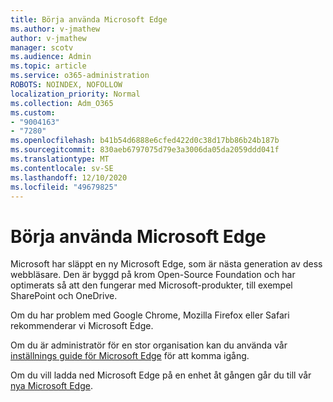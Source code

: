 ```yaml
---
title: Börja använda Microsoft Edge
ms.author: v-jmathew
author: v-jmathew
manager: scotv
ms.audience: Admin
ms.topic: article
ms.service: o365-administration
ROBOTS: NOINDEX, NOFOLLOW
localization_priority: Normal
ms.collection: Adm_O365
ms.custom:
- "9004163"
- "7280"
ms.openlocfilehash: b41b54d6888e6cfed422d0c38d17bb86b24b187b
ms.sourcegitcommit: 830aeb6797075d79e3a3006da05da2059ddd041f
ms.translationtype: MT
ms.contentlocale: sv-SE
ms.lasthandoff: 12/10/2020
ms.locfileid: "49679825"
---
```

# <a name="start-using-microsoft-edge"></a>Börja använda Microsoft Edge

Microsoft har släppt en ny Microsoft Edge, som är nästa generation av dess webbläsare. Den är byggd på krom Open-Source Foundation och har optimerats så att den fungerar med Microsoft-produkter, till exempel SharePoint och OneDrive.

Om du har problem med Google Chrome, Mozilla Firefox eller Safari rekommenderar vi Microsoft Edge.

Om du är administratör för en stor organisation kan du använda vår [inställnings guide för Microsoft Edge](https://go.microsoft.com/fwlink/?linkid=2142423) för att komma igång.

Om du vill ladda ned Microsoft Edge på en enhet åt gången går du till vår [nya Microsoft Edge](https://go.microsoft.com/fwlink/?linkid=2141049).
